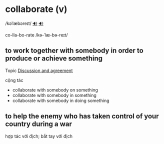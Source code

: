 # collaborate (v)

/kəˈlæbəreɪt/ [🔊](https://www.oxfordlearnersdictionaries.com/media/english/uk_pron/c/col/colla/collaborate__gb_2.mp3) [🔊](https://www.oxfordlearnersdictionaries.com/media/english/us_pron/c/col/colla/collaborate__us_1.mp3)

co-lla-bo-rate /kə-ˈlæ-bə-reɪt/

## to work together with somebody in order to produce or achieve something

Topic [Discussion and agreement](../topics/discussion-and-agreement.md#discussion--agreement)

cộng tác

- collaborate with somebody on something
- collaborate with somebody in something
- collaborate with somebody in doing something

## to help the enemy who has taken control of your country during a war

hợp tác với địch; bắt tay với địch